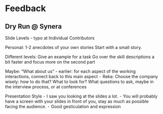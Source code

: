 # Feedback

## Dry Run @ Synera

Slide Levels - typo at Individual Contributors

Personal: 1-2 anecdotes of your own stories
Start with a small story. 

Different levels: Give an example for a task
Go over the skill descriptions a bit faster and focus more on the second part

Maybe: “What about us” - earlier: for each aspect of the working interactions, connect back to this main aspect
	⁃	Reka: Choose the company wisely: how to do that? What to look for? What questions to ask, maybe in the interview process, or at conferences

Presentation Style
	⁃	I saw you looking at the slides a lot. 
	⁃	You will probably have a screen with your slides in front of you, stay as much as possible facing the audience. 
	⁃	Good gesticulation and expression
